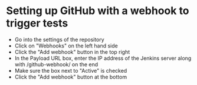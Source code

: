 # Setting up GitHub with a webhook to trigger tests
* Go into the settings of the repository
* Click on "Webhooks" on the left hand side
* Click the "Add webhook" button in the top right
* In the Payload URL box, enter the IP address of the Jenkins server along with /github-webhook/ on the end
* Make sure the box next to "Active" is checked
* Click the "Add webhook" button at the bottom